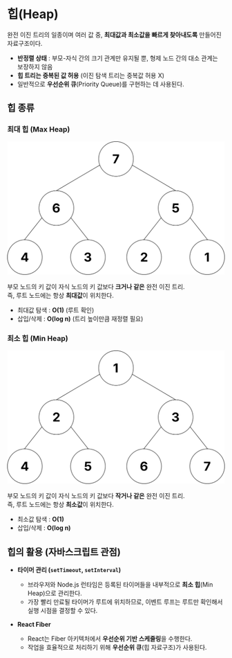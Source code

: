 # 힙(Heap)

완전 이진 트리의 일종이며 여러 값 중, **최대값과 최소값을 빠르게 찾아내도록** 만들어진 자료구조이다.

- **반정렬 상태** : 부모-자식 간의 크기 관계만 유지될 뿐, 형제 노드 간의 대소 관계는 보장하지 않음
- **힙 트리는 중복된 값 허용** (이진 탐색 트리는 중복값 허용 X)
- 일반적으로 **우선순위 큐**(Priority Queue)를 구현하는 데 사용된다.

## 힙 종류

### 최대 힙 (Max Heap)

![Max Heap](./assets/max-heap.png)

부모 노드의 키 값이 자식 노드의 키 값보다 **크거나 같은** 완전 이진 트리.  
즉, 루트 노드에는 항상 **최대값**이 위치한다.

- 최대값 탐색 : **O(1)** (루트 확인)
- 삽입/삭제 : **O(log n)** (트리 높이만큼 재정렬 필요)

### 최소 힙 (Min Heap)

![Min Heap](./assets/min-heap.png)

부모 노드의 키 값이 자식 노드의 키 값보다 **작거나 같은** 완전 이진 트리.  
즉, 루트 노드에는 항상 **최소값**이 위치한다.

- 최소값 탐색 : **O(1)**
- 삽입/삭제 : **O(log n)**

## 힙의 활용 (자바스크립트 관점)

- **타이머 관리 (`setTimeout`, `setInterval`)**

  - 브라우저와 Node.js 런타임은 등록된 타이머들을 내부적으로 **최소 힙**(Min Heap)으로 관리한다.
  - 가장 빨리 만료될 타이머가 루트에 위치하므로, 이벤트 루프는 루트만 확인해서 실행 시점을 결정할 수 있다.

- **React Fiber**

  - React는 Fiber 아키텍처에서 **우선순위 기반 스케줄링**을 수행한다.
  - 작업을 효율적으로 처리하기 위해 **우선순위 큐**(힙 자료구조)가 사용된다.
